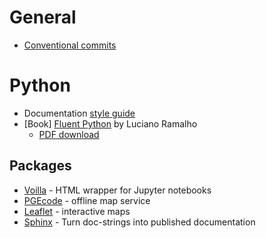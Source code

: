 # General
- [Conventional commits](https://www.conventionalcommits.org/en/v1.0.0/)

# Python
- Documentation [style guide](https://gist.github.com/nipunsadvilkar/fec9d2a40f9c83ea7fd97be59261c400)
- [Book] [Fluent Python](https://www.oreilly.com/library/view/fluent-python-2nd/9781492056348/) by Luciano Ramalho
    - [PDF download](https://elmoukrie.com/wp-content/uploads/2022/05/luciano-ramalho-fluent-python_-clear-concise-and-effective-programming-oreilly-media-2022.pdf)

## Packages
- [Voilla](https://voila.readthedocs.io/en/stable/using.html) - HTML wrapper for Jupyter notebooks
- [PGEcode](https://pgeocode.readthedocs.io/en/latest/index.html) - offline map service
- [Leaflet](https://leafletjs.com/) - interactive maps
- [Sphinx](https://www.sphinx-doc.org/en/master/) - Turn doc-strings into published documentation